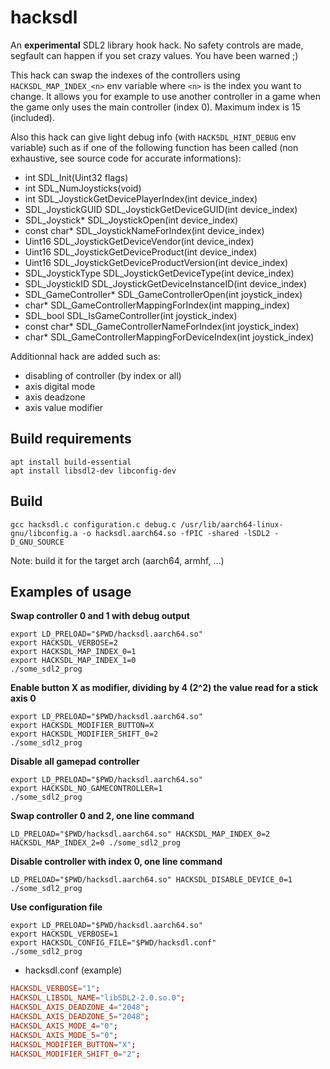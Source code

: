# hacksdl

An **experimental** SDL2 library hook hack. No safety controls are made, segfault can happen if you set crazy values. You have been warned ;)

This hack can swap the indexes of the controllers using `HACKSDL_MAP_INDEX_<n>` env variable where `<n>` is the index you want to change. It allows you for example to use another controller in a game when the game only uses the main controller (index 0). Maximum index is 15 (included).

Also this hack can give light debug info (with `HACKSDL_HINT_DEBUG` env variable) such as if one of the following function has been called (non exhaustive, see source code for accurate informations):

- int SDL_Init(Uint32 flags)
- int SDL_NumJoysticks(void)
- int SDL_JoystickGetDevicePlayerIndex(int device_index)
- SDL_JoystickGUID SDL_JoystickGetDeviceGUID(int device_index)
- SDL_Joystick* SDL_JoystickOpen(int device_index)
- const char* SDL_JoystickNameForIndex(int device_index)
- Uint16 SDL_JoystickGetDeviceVendor(int device_index)
- Uint16 SDL_JoystickGetDeviceProduct(int device_index)
- Uint16 SDL_JoystickGetDeviceProductVersion(int device_index)
- SDL_JoystickType SDL_JoystickGetDeviceType(int device_index)
- SDL_JoystickID SDL_JoystickGetDeviceInstanceID(int device_index)
- SDL_GameController* SDL_GameControllerOpen(int joystick_index)
- char* SDL_GameControllerMappingForIndex(int mapping_index)
- SDL_bool SDL_IsGameController(int joystick_index)
- const char* SDL_GameControllerNameForIndex(int joystick_index)
- char* SDL_GameControllerMappingForDeviceIndex(int joystick_index)

Additionnal hack are added such as:
- disabling of controller (by index or all)
- axis digital mode
- axis deadzone
- axis value modifier

## Build requirements

```shell
apt install build-essential
apt install libsdl2-dev libconfig-dev
```

## Build

```shell
gcc hacksdl.c configuration.c debug.c /usr/lib/aarch64-linux-gnu/libconfig.a -o hacksdl.aarch64.so -fPIC -shared -lSDL2 -D_GNU_SOURCE
```

Note: build it for the target arch (aarch64, armhf, ...)

## Examples of usage

**Swap controller 0 and 1 with debug output**

```shell
export LD_PRELOAD="$PWD/hacksdl.aarch64.so"
export HACKSDL_VERBOSE=2
export HACKSDL_MAP_INDEX_0=1
export HACKSDL_MAP_INDEX_1=0
./some_sdl2_prog
```

**Enable button X as modifier, dividing by 4 (2^2) the value read for a stick axis 0**

```shell
export LD_PRELOAD="$PWD/hacksdl.aarch64.so"
export HACKSDL_MODIFIER_BUTTON=X
export HACKSDL_MODIFIER_SHIFT_0=2
./some_sdl2_prog
```

**Disable all gamepad controller**
```shell
export LD_PRELOAD="$PWD/hacksdl.aarch64.so"
export HACKSDL_NO_GAMECONTROLLER=1
./some_sdl2_prog
```

**Swap controller 0 and 2, one line command**

```shell
LD_PRELOAD="$PWD/hacksdl.aarch64.so" HACKSDL_MAP_INDEX_0=2 HACKSDL_MAP_INDEX_2=0 ./some_sdl2_prog
```

**Disable controller with index 0, one line command**

```shell
LD_PRELOAD="$PWD/hacksdl.aarch64.so" HACKSDL_DISABLE_DEVICE_0=1 ./some_sdl2_prog
```

**Use configuration file**

```shell
export LD_PRELOAD="$PWD/hacksdl.aarch64.so"
export HACKSDL_VERBOSE=1
export HACKSDL_CONFIG_FILE="$PWD/hacksdl.conf"
./some_sdl2_prog
```

- hacksdl.conf (example)
```conf
HACKSDL_VERBOSE="1";
HACKSDL_LIBSDL_NAME="libSDL2-2.0.so.0";
HACKSDL_AXIS_DEADZONE_4="2048";
HACKSDL_AXIS_DEADZONE_5="2048";
HACKSDL_AXIS_MODE_4="0";
HACKSDL_AXIS_MODE_5="0";
HACKSDL_MODIFIER_BUTTON="X";
HACKSDL_MODIFIER_SHIFT_0="2";
```